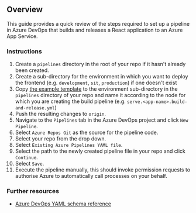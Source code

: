 ## Overview 
This guide provides a quick review of the steps required to set up a pipeline in Azure DevOps that builds and releases a React application to an Azure App Service.

### Instructions
1. Create a `pipelines` directory in the root of your repo if it hasn't already been created.
2. Create a sub-directory for the environment in which you want to deploy the frontend (e.g. `development`, `sit`, `production`) if one doesn't exist 
3. Copy [the example template](./files/build-and-release-pipeline.yml) to the environment sub-directory in the `pipelines` directory of your repo and name it according to the node for which you are creating the build pipeline (e.g. `serve.<app-name>.build-and-release.yml`)
4. Push the resulting changes to `origin`.
5. Navigate to the `Pipelines` tab in the Azure DevOps project and click `New Pipeline`.
6. Select `Azure Repos Git` as the source for the pipeline code.
7. Select your repo from the drop down.
8. Select `Existing Azure Pipelines YAML file`.
9. Select the path to the newly created pipeline file in your repo and click `Continue`.
10. Select `Save`.
11. Execute the pipeline manually, this should invoke permission requests to authorise Azure to automatically call processes on your behalf.

### Further resources
 - [Azure DevOps YAML schema reference](https://docs.microsoft.com/en-us/azure/devops/pipelines/yaml-schema/?view=azure-pipelines) 